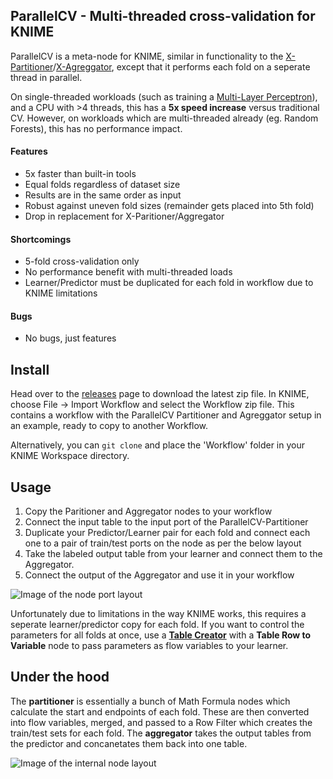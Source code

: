 ## ParallelCV - Multi-threaded cross-validation for KNIME

ParallelCV is a meta-node for KNIME, similar in functionality to the [X-Partitioner](https://www.knime.org/files/nodedetails/_mining_meta_mining_crossvalidation_X_Partitioner.html)/[X-Agreggator](https://www.knime.org/files/nodedetails/_mining_meta_mining_crossvalidation_X_Aggregator.html), except that it performs each fold on a seperate thread in parallel.

On single-threaded workloads (such as training a [Multi-Layer Perceptron](https://www.knime.org/files/nodedetails/_mining_nn_mlp_RProp_MLP_Learner.html)), and a CPU with >4 threads, this has a **5x speed increase** versus traditional CV. However, on workloads which are multi-threaded already (eg. Random Forests), this has no performance impact.

#### Features

- 5x faster than built-in tools
- Equal folds regardless of dataset size
- Results are in the same order as input
- Robust against uneven fold sizes (remainder gets placed into 5th fold)
- Drop in replacement for X-Paritioner/Aggregator

#### Shortcomings

- 5-fold cross-validation only
- No performance benefit with multi-threaded loads
- Learner/Predictor must be duplicated for each fold in workflow due to KNIME limitations

#### Bugs

- No bugs, just features

## Install

Head over to the [releases](https://github.com/mxbi/ParallelCV/releases) page to download the latest zip file. In KNIME, choose File -> Import Workflow and select the Workflow zip file. This contains a workflow with the ParallelCV Partitioner and Agreggator setup in an example, ready to copy to another Workflow.

Alternatively, you can `git clone` and place the 'Workflow' folder in your KNIME Workspace directory.

## Usage

1. Copy the Paritioner and Aggregator nodes to your workflow
2. Connect the input table to the input port of the ParallelCV-Partitioner
3. Duplicate your Predictor/Learner pair for each fold and connect each one to a pair of train/test ports on the node as per the below layout
4. Take the labeled output table from your learner and connect them to the Aggregator.
5. Connect the output of the Aggregator and use it in your workflow

![Image of the node port layout](https://raw.githubusercontent.com/mxbi/ParallelCV/master/node-ports.png)

Unfortunately due to limitations in the way KNIME works, this requires a seperate learner/predictor copy for each fold. If you want to control the parameters for all folds at once, use a [**Table Creator**](https://www.knime.org/files/nodedetails/_io_io_other_Table_Creator.html) with a **Table Row to Variable** node to pass parameters as flow variables to your learner.

## Under the hood

The **partitioner** is essentially a bunch of Math Formula nodes which calculate the start and endpoints of each fold. These are then converted into flow variables, merged, and passed to a Row Filter which creates the train/test sets for each fold. The **aggregator** takes the output tables from the predictor and concanetates them back into one table.

![Image of the internal node layout](https://raw.githubusercontent.com/mxbi/ParallelCV/master/node-internals.png)
